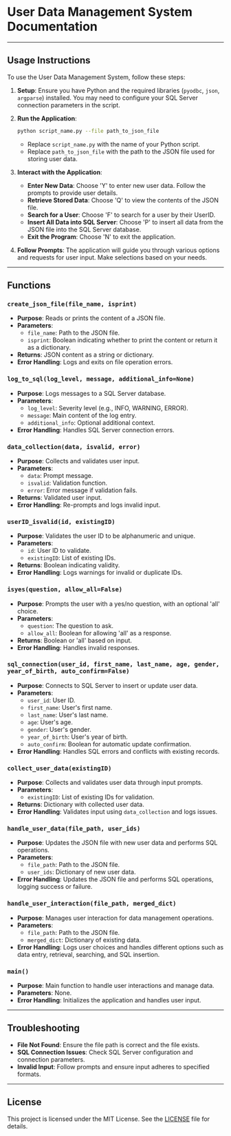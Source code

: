 
# **User Data Management System Documentation**

---

## **Usage Instructions**

To use the User Data Management System, follow these steps:

1. **Setup**: Ensure you have Python and the required libraries (`pyodbc`, `json`, `argparse`) installed. You may need to configure your SQL Server connection parameters in the script.

2. **Run the Application**:
   ```sh
   python script_name.py --file path_to_json_file
   ```
   - Replace `script_name.py` with the name of your Python script.
   - Replace `path_to_json_file` with the path to the JSON file used for storing user data.

3. **Interact with the Application**:
   - **Enter New Data**: Choose 'Y' to enter new user data. Follow the prompts to provide user details.
   - **Retrieve Stored Data**: Choose 'Q' to view the contents of the JSON file.
   - **Search for a User**: Choose 'F' to search for a user by their UserID.
   - **Insert All Data into SQL Server**: Choose 'P' to insert all data from the JSON file into the SQL Server database.
   - **Exit the Program**: Choose 'N' to exit the application.

4. **Follow Prompts**: The application will guide you through various options and requests for user input. Make selections based on your needs.

---

## **Functions**

### **`create_json_file(file_name, isprint)`**

- **Purpose**: Reads or prints the content of a JSON file.
- **Parameters**:
  - `file_name`: Path to the JSON file.
  - `isprint`: Boolean indicating whether to print the content or return it as a dictionary.
- **Returns**: JSON content as a string or dictionary.
- **Error Handling**: Logs and exits on file operation errors.

### **`log_to_sql(log_level, message, additional_info=None)`**

- **Purpose**: Logs messages to a SQL Server database.
- **Parameters**:
  - `log_level`: Severity level (e.g., INFO, WARNING, ERROR).
  - `message`: Main content of the log entry.
  - `additional_info`: Optional additional context.
- **Error Handling**: Handles SQL Server connection errors.

### **`data_collection(data, isvalid, error)`**

- **Purpose**: Collects and validates user input.
- **Parameters**:
  - `data`: Prompt message.
  - `isvalid`: Validation function.
  - `error`: Error message if validation fails.
- **Returns**: Validated user input.
- **Error Handling**: Re-prompts and logs invalid input.

### **`userID_isvalid(id, existingID)`**

- **Purpose**: Validates the user ID to be alphanumeric and unique.
- **Parameters**:
  - `id`: User ID to validate.
  - `existingID`: List of existing IDs.
- **Returns**: Boolean indicating validity.
- **Error Handling**: Logs warnings for invalid or duplicate IDs.

### **`isyes(question, allow_all=False)`**

- **Purpose**: Prompts the user with a yes/no question, with an optional 'all' choice.
- **Parameters**:
  - `question`: The question to ask.
  - `allow_all`: Boolean for allowing 'all' as a response.
- **Returns**: Boolean or 'all' based on input.
- **Error Handling**: Handles invalid responses.

### **`sql_connection(user_id, first_name, last_name, age, gender, year_of_birth, auto_confirm=False)`**

- **Purpose**: Connects to SQL Server to insert or update user data.
- **Parameters**:
  - `user_id`: User ID.
  - `first_name`: User's first name.
  - `last_name`: User's last name.
  - `age`: User's age.
  - `gender`: User's gender.
  - `year_of_birth`: User's year of birth.
  - `auto_confirm`: Boolean for automatic update confirmation.
- **Error Handling**: Handles SQL errors and conflicts with existing records.

### **`collect_user_data(existingID)`**

- **Purpose**: Collects and validates user data through input prompts.
- **Parameters**:
  - `existingID`: List of existing IDs for validation.
- **Returns**: Dictionary with collected user data.
- **Error Handling**: Validates input using `data_collection` and logs issues.

### **`handle_user_data(file_path, user_ids)`**

- **Purpose**: Updates the JSON file with new user data and performs SQL operations.
- **Parameters**:
  - `file_path`: Path to the JSON file.
  - `user_ids`: Dictionary of new user data.
- **Error Handling**: Updates the JSON file and performs SQL operations, logging success or failure.

### **`handle_user_interaction(file_path, merged_dict)`**

- **Purpose**: Manages user interaction for data management operations.
- **Parameters**:
  - `file_path`: Path to the JSON file.
  - `merged_dict`: Dictionary of existing data.
- **Error Handling**: Logs user choices and handles different options such as data entry, retrieval, searching, and SQL insertion.

### **`main()`**

- **Purpose**: Main function to handle user interactions and manage data.
- **Parameters**: None.
- **Error Handling**: Initializes the application and handles user input.

---

## **Troubleshooting**

- **File Not Found**: Ensure the file path is correct and the file exists.
- **SQL Connection Issues**: Check SQL Server configuration and connection parameters.
- **Invalid Input**: Follow prompts and ensure input adheres to specified formats.

---

## **License**

This project is licensed under the MIT License. See the [LICENSE](LICENSE) file for details.
